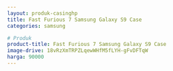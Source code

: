 ```yaml
---
layout: produk-casinghp
title: Fast Furious 7 Samsung Galaxy S9 Case
categories: samsung

# Produk
product-title: Fast Furious 7 Samsung Galaxy S9 Case
image-drive: 18vRzXmTRPZLqewWHfM5fLYH-gFvDFTqW
harga: 90000
---
```

